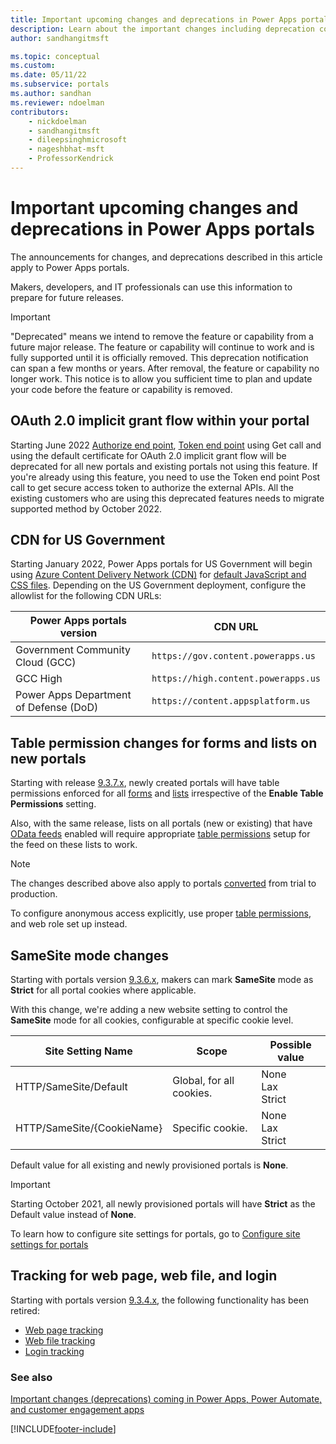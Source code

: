 ```yaml
---
title: Important upcoming changes and deprecations in Power Apps portals
description: Learn about the important changes including deprecation coming soon to Power Apps portals.
author: sandhangitmsft

ms.topic: conceptual
ms.custom: 
ms.date: 05/11/22
ms.subservice: portals
ms.author: sandhan
ms.reviewer: ndoelman
contributors:
    - nickdoelman
    - sandhangitmsft
    - dileepsinghmicrosoft
    - nageshbhat-msft
    - ProfessorKendrick
---
```


# Important upcoming changes and deprecations in Power Apps portals

The announcements for changes, and deprecations described in this article apply to Power Apps portals.

Makers, developers, and IT professionals can use this information to prepare for future releases.

> [!IMPORTANT]
> "Deprecated" means we intend to remove the feature or capability from a future major release. The feature or capability will continue to work and is fully supported until it is officially removed. This deprecation notification can span a few months or years. After removal, the feature or capability no longer work. This notice is to allow you sufficient time to plan and update your code before the feature or capability is removed.

## OAuth 2.0 implicit grant flow within your portal 

Starting June 2022 [Authorize end point](oauth-implicit-grant-flow#authorize-endpoint-details), [Token end point](oauth-implicit-grant-flow#token-endpoint-details) using Get call and using the default certificate for OAuth 2.0 implicit grant flow will be deprecated for all new portals and  existing portals not using this feature. If you're already using this feature, you need to use the Token end point Post call to get secure access token to authorize the external APIs. All the existing customers who are using this deprecated features needs to migrate supported method by October 2022.   

## CDN for US Government

Starting January 2022, Power Apps portals for US Government will begin using [Azure Content Delivery Network (CDN)](/azure/cdn/cdn-overview) for [default JavaScript and CSS files](faq.yml#do-portals-use-any-static-content-from-cdns--content-delivery-network--that-i-need-to-allow-list-). Depending on the US Government deployment, configure the allowlist for the following CDN URLs:

| Power Apps portals version | CDN URL |
| - | - |
| Government Community Cloud (GCC) | `https://gov.content.powerapps.us` |
| GCC High | `https://high.content.powerapps.us` |
| Power Apps Department of Defense (DoD) | `https://content.appsplatform.us` |

## Table permission changes for forms and lists on new portals

Starting with release [9.3.7.x](/power-platform/released-versions/portals/portalupdate1), newly created portals will have table permissions enforced for all [forms](configure/entity-forms.md#secure-your-forms) and [lists](configure/entity-lists.md#securing-lists) irrespective of the **Enable Table Permissions** setting.

Also, with the same release, lists on all portals (new or existing) that have [OData feeds](configure/entity-lists.md#list-odata-feeds) enabled will require appropriate [table permissions](configure/entity-permissions-studio.md) setup for the feed on these lists to work.

> [!NOTE]
> The changes described above also apply to portals [converted](admin/convert-portal.md) from trial to production.

To configure anonymous access explicitly, use proper [table permissions](configure/entity-permissions-studio.md), and web role set up instead.

## SameSite mode changes

Starting with portals version [9.3.6.x](versions/version-9.3.6.x.md), makers can mark **SameSite** mode as **Strict** for all portal cookies where applicable.  

With this change, we're adding a new website setting to control the **SameSite** mode for all cookies, configurable at specific cookie level.

| Site Setting Name | Scope | Possible value |
| - | - | - |
| HTTP/SameSite/Default | Global, for all cookies. | None <br> Lax <br> Strict |
| HTTP/SameSite/{CookieName} | Specific cookie. | None <br> Lax <br> Strict |

Default value for all existing and newly provisioned portals is **None**.

> [!IMPORTANT]
> Starting October 2021, all newly provisioned portals will have **Strict** as the Default value instead of **None**.

To learn how to configure site settings for portals, go to [Configure site settings for portals](configure/configure-site-settings.md)

## Tracking for web page, web file, and login

Starting with portals version [9.3.4.x](versions/version-9.3.4.x.md), the following functionality has been retired:

- [Web page tracking](admin/portal-checker-analysis.md#web-page-tracking-enabled)
- [Web file tracking](admin/portal-checker-analysis.md#web-file-tracking-enabled)
- [Login tracking](admin/portal-checker-analysis.md#login-tracking-enabled)

### See also

[Important changes (deprecations) coming in Power Apps, Power Automate, and customer engagement apps](/power-platform/important-changes-coming)

[!INCLUDE[footer-include](../../includes/footer-banner.md)]